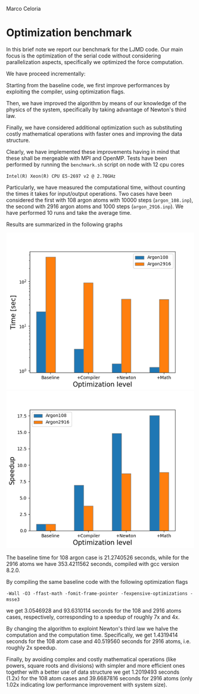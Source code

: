 Marco Celoria
# Optimization benchmark

In this brief note we report our benchmark for the LJMD code.
Our main focus is the optimization of the serial code without considering parallelization aspects, specifically we optimized the force computation.

We have proceed incrementally:

Starting from the baseline code, we first improve performances by exploiting the compiler, using optimization flags.

Then, we have improved the algorithm by means of our knowledge of the physics of the system, specifically by taking advantage of Newton's third law.

Finally, we have considered additional optimization such as substituting costly mathematical operations with faster ones and improving the data structure.

Clearly, we have implemented these improvements having in mind that these shall be mergeable with MPI and OpenMP.
Tests have been performed by running the `benchmark.sh` script on node with 12 cpu cores

```
Intel(R) Xeon(R) CPU E5-2697 v2 @ 2.70GHz
```

Particularly, we have measured the computational time, without counting the times it takes for input/output operations.
Two cases have been considered the first with 108 argon atoms with 10000 steps (`argon_108.inp`), the second with 2916 argon atoms and 1000 steps (`argon_2916.inp`).
We have performed 10 runs and take the average time.

Results are summarized in the following graphs 

![optimization_time.png](img/optimization_time.png)
![optimization_speedup.png](img/optimization_speedup.png)


The baseline time for 108 argon case is 21.2740526 seconds, while for the 2916 atoms we have 353.4211562 seconds, compiled with gcc version 8.2.0.

By compiling the same baseline code with the following optimization flags 

```
-Wall -O3 -ffast-math -fomit-frame-pointer -fexpensive-optimizations -msse3 
```

we get 3.0546928 and 93.6310114 seconds for the 108 and 2916 atoms cases, respectively, corresponding to a speedup of roughly 7x and 4x.

By changing the algorithm to exploint Newton's third law we halve the computation and the computation time.
Specifically, we get 1.4319414 seconds for the 108 atom case and 40.519560 seconds for 2916 atoms, i.e. roughly 2x speedup.

Finally, by avoiding complex and costly mathematical operations (like powers, square roots and divisions) with simpler and more efficient ones together with a better use of data structure we get 1.2019493 seconds (1.2x) for the 108 atom cases and 39.6687816 seconds for 2916 atoms (only 1.02x indicating low performance improvement with system size).

